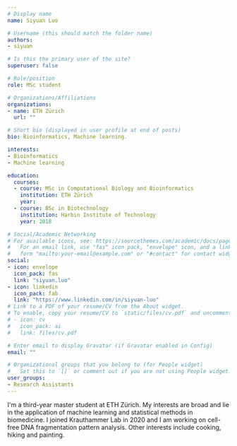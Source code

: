 ```yaml
---
# Display name
name: Siyuan Luo

# Username (this should match the folder name)
authors:
- siyuan

# Is this the primary user of the site?
superuser: false

# Role/position
role: MSc student

# Organizations/Affiliations
organizations:
- name: ETH Zürich
  url: ""

# Short bio (displayed in user profile at end of posts)
bio: Bioinformatics, Machine learning.

interests:
- Bioinformatics
- Machine learning

education:
  courses:
  - course: MSc in Computational Biology and Bioinformatics
    institution: ETH Zürich
    year:
  - course: BSc in Biotechnology
    institution: Harbin Institute of Technology
    year: 2018

# Social/Academic Networking
# For available icons, see: https://sourcethemes.com/academic/docs/page-builder/#icons
#   For an email link, use "fas" icon pack, "envelope" icon, and a link in the
#   form "mailto:your-email@example.com" or "#contact" for contact widget.
social:
- icon: envelope
  icon_pack: fas
  link: "siyuan.luo"
- icon: linkedin
  icon_pack: fab
  link: "https://www.linkedin.com/in/siyuan-luo"
# Link to a PDF of your resume/CV from the About widget.
# To enable, copy your resume/CV to `static/files/cv.pdf` and uncomment the lines below.
# - icon: cv
#   icon_pack: ai
#   link: files/cv.pdf

# Enter email to display Gravatar (if Gravatar enabled in Config)
email: ""

# Organizational groups that you belong to (for People widget)
#   Set this to `[]` or comment out if you are not using People widget.
user_groups:
- Research Assistants
---
```


I'm a third-year master student at ETH Zürich. My interests are broad and lie in the application of machine learning and statistical methods in biomedicine. I joined Krauthammer Lab in 2020 and I am working on cell-free DNA fragmentation pattern analysis. Other interests include cooking, hiking and painting.
